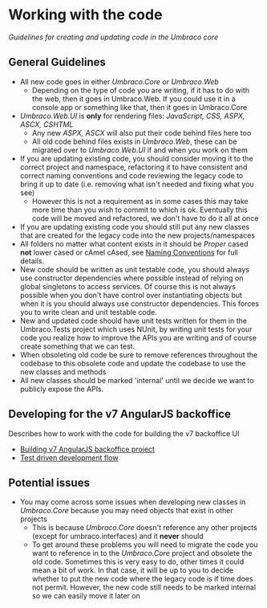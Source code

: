 # Working with the code

_Guidelines for creating and updating code in the Umbraco core_

## General Guidelines

* All new code goes in either *Umbraco.Core* or *Umbraco.Web*
	* Depending on the type of code you are writing, if it has to do with the web, then it goes in Umbraco.Web. If you could use it in a console app or something like that, then it goes in Umbraco.Core
* *Umbraco.Web.UI* is **only** for rendering files: *JavaScript, CSS, ASPX, ASCX, CSHTML*
	* Any new *ASPX, ASCX* will also put their code behind files here too
	* All old code behind files exists in *Umbraco.Web*, these can be migrated over to *Umbraco.Web.UI* if and when you work on them
* If you are updating existing code, you should consider moving it to the correct project and namespace, refactoring it to have consistent and correct naming conventions and code reviewing the legacy code to bring it up to date (i.e. removing what isn't needed and fixing what you see)
	* However this is not a requirement as in some cases this may take more time than you wish to commit to which is ok. Eventually this code will be moved and refactored, we don't have to do it all at once
* If you are updating existing code you should still put any new classes that are created for the legacy code into the new projects/namespaces
* All folders no matter what content exists in it should be *Proper* cased **not** lower cased or cAmel cAsed, see [Naming Conventions](Coding-Standards/naming-conventions.md) for full details.
* New code should be written as unit testable code, you should always use constructor dependencies where possible instead of relying on global singletons to access services. Of course this is not always possible when you don't have control over instantiating objects but when it is you should always use constructor dependencies. This forces you to write clean and unit testable code.
* New and updated code should have unit tests written for them in the Umbraco.Tests project which uses NUnit, by writing unit tests for your code you realize how to improve the APIs you are writing and of course create something that we can test.
* When obsoleting old code be sure to remove references throughout the codebase to this obsolete code and update the codebase to use the new classes and methods
* All new classes should be marked 'internal' until we decide we want to publicly expose the APIs.

## Developing for the v7 AngularJS backoffice

Describes how to work with the code for building the v7 backoffice UI

* [Building v7 AngularJS backoffice project](building-angular-project.md)
* [Test driven development flow](test-driven-flow.md)

## Potential issues

* You may come across some issues when developing new classes in *Umbraco.Core* because you may need objects that exist in other projects
	* This is because *Umbraco.Core* doesn't reference any other projects (except for umbraco.interfaces) and it **never** should
	* To get around these problems you will need to migrate the code you want to reference in to the *Umbraco.Core* project and obsolete the old code. Sometimes this is very easy to do, other times it could mean a bit of work. In that case, it will be up to you to decide whether to put the new code where the legacy code is if time does not permit. However, the new code still needs to be marked internal so we can easily move it later on
